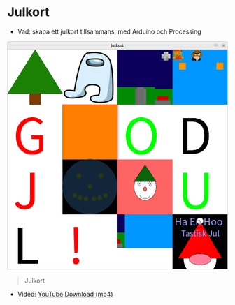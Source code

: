 # Julkort

* Vad: skapa ett julkort tillsammans, med Arduino och Processing

![](julkort.png)

> Julkort

* Video: [YouTube](https://youtu.be/ye6j7lHS9yU) [Download (mp4)](julkort.mp4)
